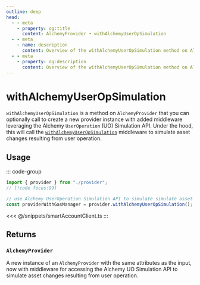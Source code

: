 ```yaml
---
outline: deep
head:
  - - meta
    - property: og:title
      content: AlchemyProvider • withAlchemyUserOpSimulation
  - - meta
    - name: description
      content: Overview of the withAlchemyUserOpSimulation method on Alchemy Provider in aa-alchemy
  - - meta
    - property: og:description
      content: Overview of the withAlchemyUserOpSimulation method on Alchemy Provider in aa-alchemy
---
```


# withAlchemyUserOpSimulation

`withAlchemyUserOpSimulation` is a method on `AlchemyProvider` that you can optionally call to create a new provider instance with added middleware leveraging the Alchemy `UserOperation` (UO) Simulation API. Under the hood, this will call the [`withAlchemyUserOpSimulation`](/packages/aa-alchemy/middleware/withAlchemyUserOpSimulation) middleware to simulate asset changes resulting from user operation.

## Usage

::: code-group

```ts [example.ts]
import { provider } from "./provider";
// [!code focus:99]

// use Alchemy UserOperation Simulation API to simulate simulate asset changes resulting from user operation before sending
const providerWithGasManager = provider.withAlchemyUserOpSimulation();
```

<<< @/snippets/smartAccountClient.ts
:::

## Returns

### `AlchemyProvider`

A new instance of an `AlchemyProvider` with the same attributes as the input, now with middleware for accessing the Alchemy UO Simulation API to simulate asset changes resulting from user operation.

